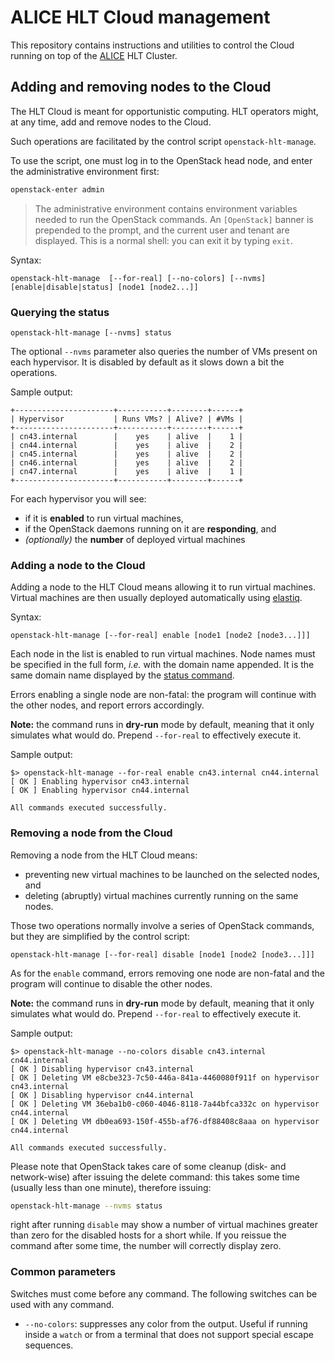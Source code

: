 ALICE HLT Cloud management
==========================

This repository contains instructions and utilities to control the Cloud running
on top of the [ALICE](http://alice.cern.ch/) HLT Cluster.

## Adding and removing nodes to the Cloud

The HLT Cloud is meant for opportunistic computing. HLT operators might, at any
time, add and remove nodes to the Cloud.

Such operations are facilitated by the control script `openstack-hlt-manage`.

To use the script, one must log in to the OpenStack head node, and enter the
administrative environment first:

```bash
openstack-enter admin
```

> The administrative environment contains environment variables needed to run
> the OpenStack commands. An `[OpenStack]` banner is prepended to the prompt,
> and the current user and tenant are displayed. This is a normal shell: you can
> exit it by typing `exit`.

Syntax:

```
openstack-hlt-manage  [--for-real] [--no-colors] [--nvms] [enable|disable|status] [node1 [node2...]]
```

### Querying the status

```
openstack-hlt-manage [--nvms] status
```

The optional `--nvms` parameter also queries the number of VMs present on each
hypervisor. It is disabled by default as it slows down a bit the operations.

Sample output:

```
+----------------------+-----------+--------+------+
| Hypervisor           | Runs VMs? | Alive? | #VMs |
+----------------------+-----------+--------+------+
| cn43.internal        |    yes    | alive  |    1 |
| cn44.internal        |    yes    | alive  |    2 |
| cn45.internal        |    yes    | alive  |    2 |
| cn46.internal        |    yes    | alive  |    2 |
| cn47.internal        |    yes    | alive  |    1 |
+----------------------+-----------+--------+------+
```

For each hypervisor you will see:

* if it is **enabled** to run virtual machines,
* if the OpenStack daemons running on it are **responding**, and
* *(optionally)* the **number** of deployed virtual machines


### Adding a node to the Cloud

Adding a node to the HLT Cloud means allowing it to run virtual machines.
Virtual machines are then usually deployed automatically using
[elastiq](https://github.com/dberzano/elastiq).

Syntax:

```
openstack-hlt-manage [--for-real] enable [node1 [node2 [node3...]]]
```

Each node in the list is enabled to run virtual machines. Node names must be
specified in the full form, *i.e.* with the domain name appended. It is the same
domain name displayed by the [status command](#querying-the-status).

Errors enabling a single node are non-fatal: the program will continue with the
other nodes, and report errors accordingly.

**Note:** the command runs in **dry-run** mode by default, meaning that it only
simulates what would do. Prepend `--for-real` to effectively execute it.

Sample output:

```console
$> openstack-hlt-manage --for-real enable cn43.internal cn44.internal
[ OK ] Enabling hypervisor cn43.internal
[ OK ] Enabling hypervisor cn44.internal

All commands executed successfully.
```

### Removing a node from the Cloud

Removing a node from the HLT Cloud means:

* preventing new virtual machines to be launched on the selected nodes, and
* deleting (abruptly) virtual machines currently running on the same nodes.

Those two operations normally involve a series of OpenStack commands, but they
are simplified by the control script:

```
openstack-hlt-manage [--for-real] disable [node1 [node2 [node3...]]]
```

As for the `enable` command, errors removing one node are non-fatal and the
program will continue to disable the other nodes.

**Note:** the command runs in **dry-run** mode by default, meaning that it only
simulates what would do. Prepend `--for-real` to effectively execute it.

Sample output:

```console
$> openstack-hlt-manage --no-colors disable cn43.internal cn44.internal
[ OK ] Disabling hypervisor cn43.internal
[ OK ] Deleting VM e8cbe323-7c50-446a-841a-4460080f911f on hypervisor cn43.internal
[ OK ] Disabling hypervisor cn44.internal
[ OK ] Deleting VM 36eba1b0-c060-4046-8118-7a44bfca332c on hypervisor cn44.internal
[ OK ] Deleting VM db0ea693-150f-455b-af76-df88408c8aaa on hypervisor cn44.internal

All commands executed successfully.
```

Please note that OpenStack takes care of some cleanup (disk- and network-wise)
after issuing the delete command: this takes some time (usually less than one
minute), therefore issuing:

```bash
openstack-hlt-manage --nvms status
```

right after running `disable` may show a number of virtual machines greater than
zero for the disabled hosts for a short while. If you reissue the command after
some time, the number will correctly display zero.

### Common parameters

Switches must come before any command. The following switches can be used with
any command.

* `--no-colors`: suppresses any color from the output. Useful if running inside
  a `watch` or from a terminal that does not support special escape sequences.
